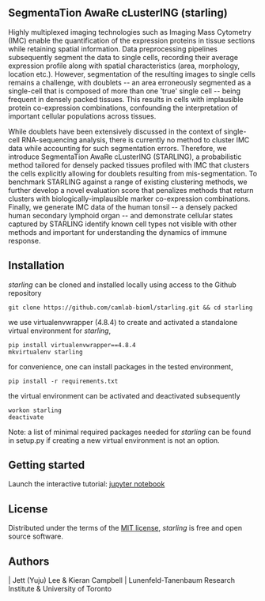## SegmentaTion AwaRe cLusterING (starling)

Highly multiplexed imaging technologies such as Imaging Mass Cytometry (IMC) enable the quantification of the expression proteins in tissue sections while retaining spatial information. Data preprocessing pipelines subsequently segment the data to single cells, recording their average expression profile along with spatial characteristics (area, morphology, location etc.). However, segmentation of the resulting images to single cells remains a challenge, with doublets -- an area erroneously segmented as a single-cell that is composed of more than one 'true' single cell -- being frequent in densely packed tissues. This results in cells with implausible protein co-expression combinations, confounding the interpretation of important cellular populations across tissues.

While doublets have been extensively discussed in the context of single-cell RNA-sequencing analysis, there is currently no method to cluster IMC data while accounting for such segmentation errors. Therefore, we introduce SegmentaTion AwaRe cLusterING (STARLING), a probabilistic method tailored for densely packed tissues profiled with IMC that clusters the cells explicitly allowing for doublets resulting from mis-segmentation. To benchmark STARLING against a range of existing clustering methods, we further develop a novel evaluation score that penalizes methods that return clusters with biologically-implausible marker co-expression combinations. Finally, we generate IMC data of the human tonsil -- a densely packed human secondary lymphoid organ -- and demonstrate cellular states captured by STARLING identify known cell types not visible with other methods and important for understanding the dynamics of immune response.

## Installation

_starling_ can be cloned and installed locally using access to the Github repository

```
git clone https://github.com/camlab-bioml/starling.git && cd starling
```

we use virtualenvwrapper (4.8.4) to create and activated a standalone virtual environment for _starling_,

```
pip install virtualenvwrapper==4.8.4
mkvirtualenv starling
```

for convenience, one can install packages in the tested environment,

```
pip install -r requirements.txt
```

the virtual environment can be activated and deactivated subsequently

```
workon starling 
deactivate
```

Note: a list of minimal required packages needed for _starling_ can be found in setup.py if creating a new virtual environment is not an option. 

## Getting started

Launch the interactive tutorial: [jupyter notebook][tutorial]

## License

Distributed under the terms of the [MIT license][license],
_starling_ is free and open source software.

## Authors

| Jett (Yuju) Lee & Kieran Campbell
| Lunenfeld-Tanenbaum Research Institute & University of Toronto

<!-- github-only -->

[tutorial]: https://github.com/camlab-bioml/starling/blob/main/docs/tutorial/getting-started.ipynb
[license]: https://github.com/camlab-bioml/starling/blob/main/LICENSE